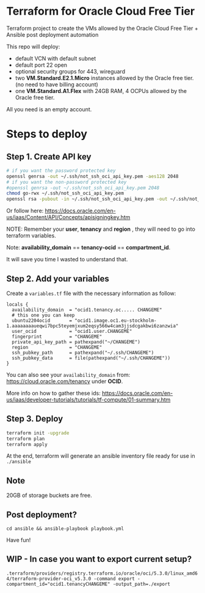 # Terraform for Oracle Cloud Free Tier
Terraform project to create the VMs allowed by the Oracle Cloud Free Tier + Ansible post deployment automation

This repo will deploy:
- default VCN with default subnet
- default port 22 open
- optional security groups for 443, wireguard
- two **VM.Standard.E2.1.Micro** instances allowed by the Oracle free tier. (no need to have billing account)
- one **VM.Standard.A1.Flex** with 24GB RAM, 4 OCPUs allowed by the Oracle free tier. 

All you need is an empty account.

# Steps to deploy
## Step 1. Create API key
```sh
# if you want the password protected key
openssl genrsa -out ~/.ssh/not_ssh_oci_api_key.pem -aes128 2048                    
# if you want the non-password protected key
#openssl genrsa -out ~/.ssh/not_ssh_oci_api_key.pem 2048
chmod go-rwx ~/.ssh/not_ssh_oci_api_key.pem
openssl rsa -pubout -in ~/.ssh/not_ssh_oci_api_key.pem -out ~/.ssh/not_ssh_oci_api_key_public.pem    
```
Or follow here: https://docs.oracle.com/en-us/iaas/Content/API/Concepts/apisigningkey.htm

NOTE: Remember your **user**, **tenancy** and **region** , they will need to go into terraform variables.

Note: **availability_domain** == **tenancy-ocid** == **compartment_id**.

It will save you time I wasted to understand that.


## Step 2.  Add your variables

Create a `variables.tf` file with the necessary information as follow:
```
locals {
  availability_domain  = "ocid1.tenancy.oc..... CHANGEME"
  # this one you can keep
  ubuntu2204ocid       = "ocid1.image.oc1.eu-stockholm-1.aaaaaaaaueqwi7bpc5teyemjxum2eqsy566w4cam3jjsdcgakbwi6zanzwia"
  user_ocid            = "ocid1.user.CHANGEME"
  fingerprint          = "CHANGEME"
  private_api_key_path = pathexpand("~/CHANGEME")
  region               = "CHANGEME"
  ssh_pubkey_path      = pathexpand("~/.ssh/CHANGEME")
  ssh_pubkey_data      = file(pathexpand("~/.ssh/CHANGEME"))
}
```
You can also see your `availability_domain` from: https://cloud.oracle.com/tenancy under **OCID**.




More info on how to gather these ids: https://docs.oracle.com/en-us/iaas/developer-tutorials/tutorials/tf-compute/01-summary.htm

## Step 3. Deploy
```sh
terraform init -upgrade
terraform plan
terraform apply
```


At the end, terraform will generate an ansible inventory file ready for use in `./ansible`


## Note
20GB of storage buckets are free.

## Post deployment?
`cd ansible && ansible-playbook playbook.yml`

Have fun!





## WIP - In case you want to export current setup?

`.terraform/providers/registry.terraform.io/oracle/oci/5.3.0/linux_amd64/terraform-provider-oci_v5.3.0 -command export -compartment_id="ocid1.tenancyCHANGEME" -output_path=./export`
